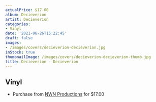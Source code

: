 ```yaml
---
actualPrice: $17.00
album: Decieverion
artist: Decieverion
categories:
- Vinyl
date: '2021-06-26T15:22:45'
draft: false
images:
- /images/covers/decieverion-decieverion.jpg
inStock: true
thumbnailImage: /images/covers/decieverion-decieverion-thumb.jpg
title: Decieverion - Decieverion
---
```


## Vinyl
* Purchase from [NWN Productions](http://shop.nwnprod.com/index.php?route=product/product&path=75&product_id=12940&sort=pd.name&order=ASC) for $17.00
